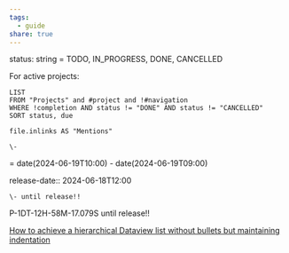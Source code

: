 ```yaml
---
tags:
  - guide
share: true
---
```

status: string = TODO, IN_PROGRESS, DONE, CANCELLED

For active projects:
```
LIST
FROM "Projects" and #project and !#navigation
WHERE !completion AND status != "DONE" AND status != "CANCELLED"
SORT status, due
```

```
file.inlinks AS "Mentions"
```

```
\-
```
= date(2024-06-19T10:00) - date(2024-06-19T09:00)

release-date:: 2024-06-18T12:00
```
\- until release!!
```
P-1DT-12H-58M-17.079S until release!!


[How to achieve a hierarchical Dataview list without bullets but maintaining indentation](https://forum.obsidian.md/t/how-to-achieve-a-hierarchical-dataview-list-without-bullets-but-maintaining-indentation/66011)
